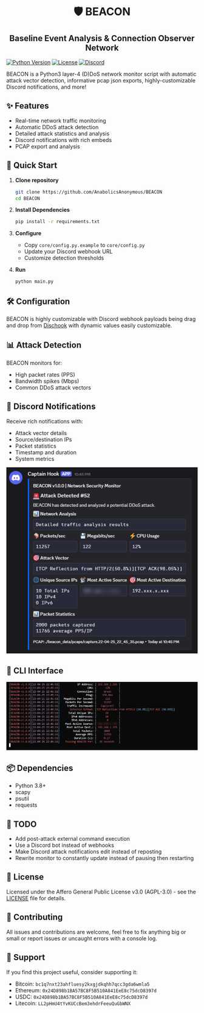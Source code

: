 # <div align="center">🛡️ BEACON</div>
## <div align="center">Baseline Event Analysis & Connection Observer Network</div>

[![Python Version](https://img.shields.io/badge/python-3.8%2B-blue.svg)](https://www.python.org/downloads/)
[![License](https://img.shields.io/badge/license-AGPL3-green.svg)](LICENSE)
[![Discord](https://img.shields.io/badge/Discord-Webhook-blue.svg)](https://discord.com)

BEACON is a Python3 layer-4 (D)DoS network monitor script with automatic attack vector detection, informative pcap json exports, highly-customizable Discord notifications, and more!

## ✨ Features

- Real-time network traffic monitoring
- Automatic DDoS attack detection
- Detailed attack statistics and analysis
- Discord notifications with rich embeds
- PCAP export and analysis

## 🚀 Quick Start

1. **Clone repository**
   ```bash
   git clone https://github.com/AnabolicsAnonymous/BEACON
   cd BEACON
   ```

2. **Install Dependencies**
   ```bash
   pip install -r requirements.txt
   ```

3. **Configure**
   - Copy `core/config.py.example` to `core/config.py`
   - Update your Discord webhook URL
   - Customize detection thresholds

4. **Run**
   ```bash
   python main.py
   ```

## 🛠️ Configuration

BEACON is highly customizable with Discord webhook payloads being drag and drop from [Dischook](https://discohook.org/) with dynamic values easily customizable.

## 📊 Attack Detection

BEACON monitors for:
- High packet rates (PPS)
- Bandwidth spikes (Mbps)
- Common DDoS attack vectors

## 📱 Discord Notifications

Receive rich notifications with:
- Attack vector details
- Source/destination IPs
- Packet statistics
- Timestamp and duration
- System metrics

![Discord Example Webhook](images/beacon_webhook_example_1.jpg)

## 🎨 CLI Interface

![CLI Interface](images/beacon_cli_example_1.jpg)

## 📦 Dependencies

- Python 3.8+
- scapy
- psutil
- requests

## 📃 TODO

- Add post-attack external command execution
- Use a Discord bot instead of webhooks
- Make Discord attack notifications edit instead of reposting
- Rewrite monitor to constantly update instead of pausing then restarting

## 📝 License

Licensed under the Affero General Public License v3.0 (AGPL-3.0) - see the [LICENSE](LICENSE) file for details.

## 🤝 Contributing
All issues and contributions are welcome, feel free to fix anything big or small or report issues or uncaught errors with a console log.

## 💖 Support

If you find this project useful, consider supporting it:

- Bitcoin: `bc1q7nxt23ahfluesy2kxgjdkqhh7qcc3gda6wmla5`
- Ethereum: `0x24D898b1BA57BC8F5B510A841EeE8c75dcD8397d`
- USDC: `0x24D898b1BA57BC8F5B510A841EeE8c75dcD8397d`
- Litecoin: `LL2pHmU4tYvKUCcBem3ehdrFeeuQuGbWNX`